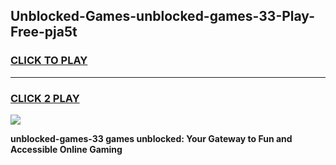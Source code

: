 
## Unblocked-Games-unblocked-games-33-Play-Free-pja5t
<h3>
<a href="https://premium76.site?title=unblocked-games-33&ref=09A">CLICK TO PLAY</a></h3>
<hr>

<h3>
<a href="https://premium76.site?title=unblocked-games-33&ref=09A">CLICK 2 PLAY</a>
  
</h3>

<a href="https://premium76.site?title=unblocked-games-33&ref=09A"><img src="https://clearcache.store/games.png"></a>


**unblocked-games-33 games unblocked: Your Gateway to Fun and Accessible Online Gaming**
